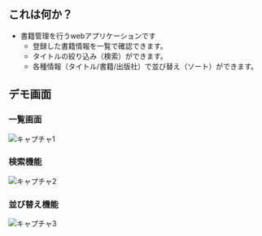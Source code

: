 ## これは何か？
- 書籍管理を行うwebアプリケーションです
  - 登録した書籍情報を一覧で確認できます。
  - タイトルの絞り込み（検索）ができます。
  - 各種情報（タイトル/書籍/出版社）で並び替え（ソート）ができます。

## デモ画面
### 一覧画面 
 ![キャプチャ1](https://github.com/tatsu0801/Book_management/assets/142076714/bb9574ca-8c80-479a-915c-9c9240ded4bd)
### 検索機能
 ![キャプチャ2](https://github.com/tatsu0801/Book_management/assets/142076714/d20940fc-b2c7-4919-aa1f-2e4c69ac5c0b)
### 並び替え機能
![キャプチャ3](https://github.com/tatsu0801/Book_management/assets/142076714/d87f7a86-41e8-4df6-9fd4-f10fe47ef6fb)


